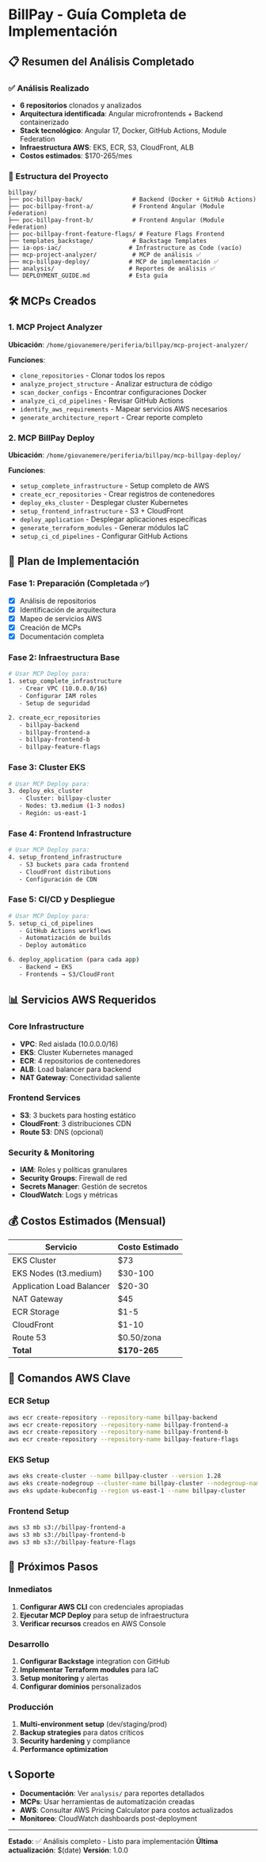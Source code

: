 # BillPay - Guía Completa de Implementación

## 📋 Resumen del Análisis Completado

### ✅ Análisis Realizado
- **6 repositorios** clonados y analizados
- **Arquitectura identificada**: Angular microfrontends + Backend containerizado
- **Stack tecnológico**: Angular 17, Docker, GitHub Actions, Module Federation
- **Infraestructura AWS**: EKS, ECR, S3, CloudFront, ALB
- **Costos estimados**: $170-265/mes

### 📁 Estructura del Proyecto
```
billpay/
├── poc-billpay-back/              # Backend (Docker + GitHub Actions)
├── poc-billpay-front-a/           # Frontend Angular (Module Federation)
├── poc-billpay-front-b/           # Frontend Angular (Module Federation)
├── poc-billpay-front-feature-flags/ # Feature Flags Frontend
├── templates_backstage/           # Backstage Templates
├── ia-ops-iac/                   # Infrastructure as Code (vacío)
├── mcp-project-analyzer/          # MCP de análisis ✅
├── mcp-billpay-deploy/           # MCP de implementación ✅
├── analysis/                     # Reportes de análisis ✅
└── DEPLOYMENT_GUIDE.md           # Esta guía
```

## 🛠️ MCPs Creados

### 1. MCP Project Analyzer
**Ubicación**: `/home/giovanemere/periferia/billpay/mcp-project-analyzer/`

**Funciones**:
- `clone_repositories` - Clonar todos los repos
- `analyze_project_structure` - Analizar estructura de código
- `scan_docker_configs` - Encontrar configuraciones Docker
- `analyze_ci_cd_pipelines` - Revisar GitHub Actions
- `identify_aws_requirements` - Mapear servicios AWS necesarios
- `generate_architecture_report` - Crear reporte completo

### 2. MCP BillPay Deploy
**Ubicación**: `/home/giovanemere/periferia/billpay/mcp-billpay-deploy/`

**Funciones**:
- `setup_complete_infrastructure` - Setup completo de AWS
- `create_ecr_repositories` - Crear registros de contenedores
- `deploy_eks_cluster` - Desplegar cluster Kubernetes
- `setup_frontend_infrastructure` - S3 + CloudFront
- `deploy_application` - Desplegar aplicaciones específicas
- `generate_terraform_modules` - Generar módulos IaC
- `setup_ci_cd_pipelines` - Configurar GitHub Actions

## 🚀 Plan de Implementación

### Fase 1: Preparación (Completada ✅)
- [x] Análisis de repositorios
- [x] Identificación de arquitectura
- [x] Mapeo de servicios AWS
- [x] Creación de MCPs
- [x] Documentación completa

### Fase 2: Infraestructura Base
```bash
# Usar MCP Deploy para:
1. setup_complete_infrastructure
   - Crear VPC (10.0.0.0/16)
   - Configurar IAM roles
   - Setup de seguridad

2. create_ecr_repositories
   - billpay-backend
   - billpay-frontend-a
   - billpay-frontend-b
   - billpay-feature-flags
```

### Fase 3: Cluster EKS
```bash
# Usar MCP Deploy para:
3. deploy_eks_cluster
   - Cluster: billpay-cluster
   - Nodes: t3.medium (1-3 nodos)
   - Región: us-east-1
```

### Fase 4: Frontend Infrastructure
```bash
# Usar MCP Deploy para:
4. setup_frontend_infrastructure
   - S3 buckets para cada frontend
   - CloudFront distributions
   - Configuración de CDN
```

### Fase 5: CI/CD y Despliegue
```bash
# Usar MCP Deploy para:
5. setup_ci_cd_pipelines
   - GitHub Actions workflows
   - Automatización de builds
   - Deploy automático

6. deploy_application (para cada app)
   - Backend → EKS
   - Frontends → S3/CloudFront
```

## 📊 Servicios AWS Requeridos

### Core Infrastructure
- **VPC**: Red aislada (10.0.0.0/16)
- **EKS**: Cluster Kubernetes managed
- **ECR**: 4 repositorios de contenedores
- **ALB**: Load balancer para backend
- **NAT Gateway**: Conectividad saliente

### Frontend Services
- **S3**: 3 buckets para hosting estático
- **CloudFront**: 3 distribuciones CDN
- **Route 53**: DNS (opcional)

### Security & Monitoring
- **IAM**: Roles y políticas granulares
- **Security Groups**: Firewall de red
- **Secrets Manager**: Gestión de secretos
- **CloudWatch**: Logs y métricas

## 💰 Costos Estimados (Mensual)

| Servicio | Costo Estimado |
|----------|----------------|
| EKS Cluster | $73 |
| EKS Nodes (t3.medium) | $30-100 |
| Application Load Balancer | $20-30 |
| NAT Gateway | $45 |
| ECR Storage | $1-5 |
| CloudFront | $1-10 |
| Route 53 | $0.50/zona |
| **Total** | **$170-265** |

## 🔧 Comandos AWS Clave

### ECR Setup
```bash
aws ecr create-repository --repository-name billpay-backend
aws ecr create-repository --repository-name billpay-frontend-a
aws ecr create-repository --repository-name billpay-frontend-b
aws ecr create-repository --repository-name billpay-feature-flags
```

### EKS Setup
```bash
aws eks create-cluster --name billpay-cluster --version 1.28
aws eks create-nodegroup --cluster-name billpay-cluster --nodegroup-name billpay-nodes
aws eks update-kubeconfig --region us-east-1 --name billpay-cluster
```

### Frontend Setup
```bash
aws s3 mb s3://billpay-frontend-a
aws s3 mb s3://billpay-frontend-b
aws s3 mb s3://billpay-feature-flags
```

## 🎯 Próximos Pasos

### Inmediatos
1. **Configurar AWS CLI** con credenciales apropiadas
2. **Ejecutar MCP Deploy** para setup de infraestructura
3. **Verificar recursos** creados en AWS Console

### Desarrollo
1. **Configurar Backstage** integration con GitHub
2. **Implementar Terraform modules** para IaC
3. **Setup monitoring** y alertas
4. **Configurar dominios** personalizados

### Producción
1. **Multi-environment setup** (dev/staging/prod)
2. **Backup strategies** para datos críticos
3. **Security hardening** y compliance
4. **Performance optimization**

## 📞 Soporte

- **Documentación**: Ver `analysis/` para reportes detallados
- **MCPs**: Usar herramientas de automatización creadas
- **AWS**: Consultar AWS Pricing Calculator para costos actualizados
- **Monitoreo**: CloudWatch dashboards post-deployment

---

**Estado**: ✅ Análisis completo - Listo para implementación
**Última actualización**: $(date)
**Versión**: 1.0.0
